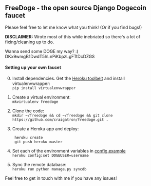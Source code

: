 ## FreeDoge - the open source Django Dogecoin faucet

Please feel free to let me know what you think!  (Or if you find
bugs!)

**DISCLAIMER:** Wrote most of this while inebriated so there's a lot of fixing/cleaning up to do.

Wanna send some DOGE my way? :)  DKx9wmgB1DwdT5hLnPiKbpzLgFTtDcDZGS

#### Setting up your own faucet

0. Install dependencies.  Get the [Heroku toolbelt](https://toolbelt.heroku.com/) and install virtualenvwrapper:  
```pip install virtualenvwrapper```
1. Create a virtual environment:  
```mkvirtualenv freedoge```
2. Clone the code:  
```mkdir ~/freedoge && cd ~/freedoge && git clone https://github.com/craigatron/freedoge.git .```
3. Create a Heroku app and deploy:  

        heroku create    
        git push heroku master
4. Set each of the environment variables in [config.example](https://github.com/craigatron/freedoge/blob/master/config.example)  
```heroku config:set DOGEUSER=username```
5. Sync the remote database:  
```heroku run python manage.py syncdb```

Feel free to get in touch with me if you have any issues!
